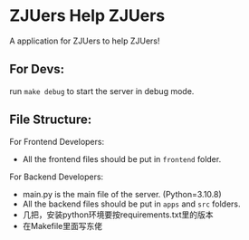 # ZJUers Help ZJUers
A application for ZJUers to help ZJUers!

## For Devs:
run `make debug` to start the server in debug mode.

## File Structure:
For Frontend Developers:
- All the frontend files should be put in `frontend` folder.

For Backend Developers:
- main.py is the main file of the server. (Python=3.10.8)
- All the backend files should be put in `apps` and `src` folders.
- 几把，安装python环境要按requirements.txt里的版本
- 在Makefile里面写东佬
